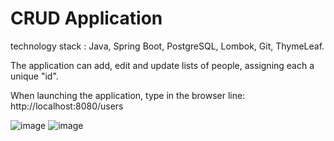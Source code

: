 # CRUD Application
technology stack : Java, Spring Boot, PostgreSQL, Lombok, Git, ThymeLeaf.

The application can add, edit and update lists of people, assigning each a unique "id".

When launching the application, type in the browser line: http://localhost:8080/users


![image](https://github.com/IvanSalovProg/CRUD/assets/130348846/9d513264-3711-46ec-83ab-76a8a786a9c1)
![image](https://github.com/IvanSalovProg/CRUD/assets/130348846/2c26c1b2-93c7-4590-a8c9-9cad2cf10f6d)
